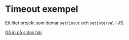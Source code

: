 # Timeout exempel

Ett litet projekt som demar `setTimout` och `setInterval` i JS.

[Gå in på sidan här](https://tsourdox.github.io/timeout/).